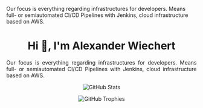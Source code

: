 Our focus is everything regarding infrastructures for developers. Means full- or semiautomated CI/CD Pipelines with Jenkins, cloud infrastructure based on AWS.

<h1 align="center">
    Hi 👋, I'm Alexander Wiechert
</h1>

<p align="justify">
    Our focus is everything regarding infrastructures for developers. 
    Means full- or semiautomated CI/CD Pipelines with Jenkins, 
    cloud infrastructure based on AWS.
</p>

<p align="center">
    <img src="https://github-readme-stats.vercel.app/api?username=AlexanderWiechert&count_private=true&show_icons=true&hide_title=true" alt="GitHub Stats" />
</p>

<p align="center">
    <img src="https://github-profile-trophy.vercel.app/?username=AlexanderWiechert&column=5&margin-w=15&margin-h=15&theme=oldie" alt="GitHub Trophies" />
</p>
